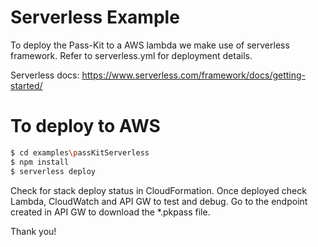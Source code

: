 # Serverless Example

To deploy the Pass-Kit to a AWS lambda we make use of serverless framework. 
Refer to serverless.yml for deployment details.

Serverless docs: https://www.serverless.com/framework/docs/getting-started/


# To deploy to AWS
```sh
$ cd examples\passKitServerless
$ npm install
$ serverless deploy
```

Check for stack deploy status in CloudFormation. Once deployed check Lambda, CloudWatch and API GW to test and debug.
Go to the endpoint created in API GW to download the *.pkpass file.

Thank you!